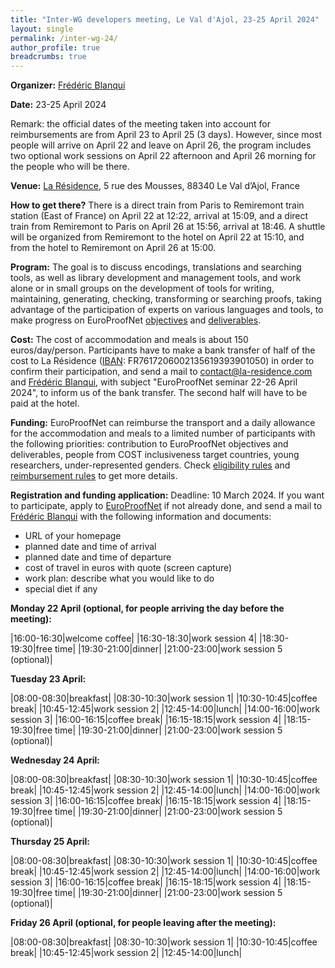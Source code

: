 ```yaml
---
title: "Inter-WG developers meeting, Le Val d'Ajol, 23-25 April 2024"
layout: single
permalink: /inter-wg-24/
author_profile: true
breadcrumbs: true
---
```


<!--img src="/_pages/WG1/Val_d_Ajol24/IMG_20240124_144635.jpg"/-->

**Organizer:** [Frédéric Blanqui](https://blanqui.gitlabpages.inria.fr/)

**Date:** 23-25 April 2024

Remark: the official dates of the meeting taken into account for reimbursements are from April 23 to April 25 (3 days). However, since most people will arrive on April 22 and leave on April 26, the program includes two optional work sessions on April 22 afternoon and April 26 morning for the people who will be there.

**Venue:** [La Résidence](https://la-residence.com/), 5 rue des Mousses, 88340 Le Val d’Ajol, France

**How to get there?** There is a direct train from Paris to Remiremont train station (East of France) on April 22 at 12:22, arrival at 15:09, and a direct train from Remiremont to Paris on April 26 at 15:56, arrival at 18:46. A shuttle will be organized from Remiremont to the hotel on April 22 at 15:10, and from the hotel to Remiremont on April 26 at 15:00.

**Program:** The goal is to discuss encodings, translations and searching tools, as well as library development and management tools, and work alone or in small groups on the development of tools for writing, maintaining, generating, checking, transforming or searching proofs, taking advantage of the participation of experts on various languages and tools, to make progress on EuroProofNet [objectives](../objectives) and [deliverables](../deliverables).

**Cost:** The cost of accommodation and meals is about 150 euros/day/person. Participants have to make a bank transfer of half of the cost to La Résidence ([IBAN](https://europroofnet.github.io/_pages/WG1/Jul2023/IBAN-R%C3%A9sidence.png): FR7617206002135619393901050) in order to confirm their participation, and send a mail to contact@la-residence.com and [Frédéric Blanqui](https://blanqui.gitlabpages.inria.fr/), with subject "EuroProofNet seminar 22-26 April 2024", to inform us of the bank transfer. The second half will have to be paid at the hotel.

**Funding:** EuroProofNet can reimburse the transport and a daily allowance for the accommodation and meals to a limited number of participants with the following priorities: contribution to EuroProofNet objectives and deliverables, people from COST inclusiveness target countries, young researchers, under-represented genders. Check [eligibility rules](https://europroofnet.github.io/eligibility/) and [reimbursement rules](https://europroofnet.github.io/reimbursement-rules/) to get more details.

**Registration and funding application:** Deadline: 10 March 2024. If you want to participate, apply to [EuroProofNet](https://e-services.cost.eu/action/CA20111/working-groups/apply) if not already done, and send a mail to [Frédéric Blanqui](https://blanqui.gitlabpages.inria.fr/) with the following information and documents:

  * URL of your homepage
  * planned date and time of arrival
  * planned date and time of departure
  * cost of travel in euros with quote (screen capture)
  * work plan: describe what you would like to do
  * special diet if any

<!--
**Participants (13):**

- [Rishikesh Vaishnav](https://lmf.cnrs.fr/Perso/RishVaishnav)

- Bruno Barras, [Thiago Felicissimo](http://www.lsv.fr/~felicissimo/) and [Théo Winterhalter](https://theowinterhalter.github.io/)

- [Thomas Traversié](https://thomastraversie.github.io/)

- [Frédéric Blanqui](https://blanqui.gitlabpages.inria.fr/)

- Abdelghani Alidra

- Gabriel Hondet worked [Personoj](https://github.com/Deducteam/personoj)

- Alessio Coltellacci

- [Claudio Sacerdoti Coen](http://www.cs.unibo.it/~sacerdot/)

- [Bruno Barras](http://www.lsv.fr/~barras/)
-->

**Monday 22 April (optional, for people arriving the day before the meeting):**

|16:00-16:30|welcome coffee|
|16:30-18:30|work session 4|
|18:30-19:30|free time|
|19:30-21:00|dinner|
|21:00-23:00|work session 5 (optional)|

**Tuesday 23 April:**

|08:00-08:30|breakfast|
|08:30-10:30|work session 1|
|10:30-10:45|coffee break|
|10:45-12:45|work session 2|
|12:45-14:00|lunch|
|14:00-16:00|work session 3|
|16:00-16:15|coffee break|
|16:15-18:15|work session 4|
|18:15-19:30|free time|
|19:30-21:00|dinner|
|21:00-23:00|work session 5 (optional)|

**Wednesday 24 April:**

|08:00-08:30|breakfast|
|08:30-10:30|work session 1|
|10:30-10:45|coffee break|
|10:45-12:45|work session 2|
|12:45-14:00|lunch|
|14:00-16:00|work session 3|
|16:00-16:15|coffee break|
|16:15-18:15|work session 4|
|18:15-19:30|free time|
|19:30-21:00|dinner|
|21:00-23:00|work session 5 (optional)|

**Thursday 25 April:**

|08:00-08:30|breakfast|
|08:30-10:30|work session 1|
|10:30-10:45|coffee break|
|10:45-12:45|work session 2|
|12:45-14:00|lunch|
|14:00-16:00|work session 3|
|16:00-16:15|coffee break|
|16:15-18:15|work session 4|
|18:15-19:30|free time|
|19:30-21:00|dinner|
|21:00-23:00|work session 5 (optional)|

**Friday 26 April (optional, for people leaving after the meeting):**

|08:00-08:30|breakfast|
|08:30-10:30|work session 1|
|10:30-10:45|coffee break|
|10:45-12:45|work session 2|
|12:45-14:00|lunch|

<!--img src="/_pages/WG1/Val_d_Ajol24/IMG_20240123_172836.jpg"/-->
<!--img src="/_pages/WG1/Val_d_Ajol24/IMG_20240123_135333.jpg"/-->
